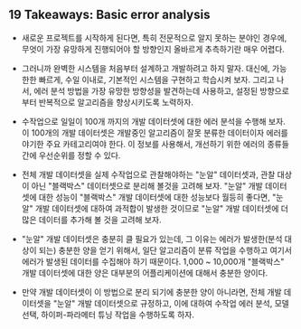 ## 19 Takeaways: Basic error analysis

- 새로운 프로젝트를 시작하게 된다면, 특히 전문적으로 알지 못하는 분야인 경우에, 무엇이 가장 유망하게 진행되어야 할 방향인지 올바르게 추측하기란 매우 어렵다.

- 그러니까 완벽한 시스템을 처음부터 설계하고 개발하려고 하지 말자. 대신에, 가능한한 빠르게, 수일 이내로, 기본적인 시스템을 구현하고 학습시켜 보자. 그리고 나서, 에러 분석 방법을 가장 유망한 방향성을 발견하는데 사용하고, 설정된 방향으로 부터 반복적으로 알고리즘을 향상시키도록 노력하자.

- 수작업으로 일일이 100개 까지의 개발 데이터셋에 대한 에러 분석을 수행해 보자. 이 100개의 개발 데이터셋은 개발중인 알고리즘이 잘못 분류한 데이터이자 에러를 야기한 주요 카테고리여야 한다. 이 정보를 사용해서, 개선하기 위한 에러의 종류들 간에 우선순위를 정할 수 있다.

- 전체 개발 데이터셋을 실제 수작업으로 관찰해야하는 "눈알" 데이터셋과, 관찰 대상이 아닌 "블랙박스" 데이터셋으로 분리해 볼것을 고려해 보자. "눈알" 개발 데이터셋에 대한 성능이 "블랙박스" 개발 데이터셋에 대한 성능보다 월등히 좋다면, "눈알" 개발 데이터셋에 대하여 과적합이 발생한 것이므로 "눈알" 개발 데이터셋에 더 많은 데이터를 추가해 볼 것을 고려해 보자.

- "눈알" 개발 데이터셋은 충분히 클 필요가 있는데, 그 이유는 에러가 발생한(분석 대상이 되는) 충분한 양을 얻기 위해서, 일단 알고리즘이 분류 작업을 수행하고 여기서 에러가 발생된 데이터를 수집해야 하기 때문이다. 1,000 ~ 10,000개 "블랙박스" 개발 데이터셋에 대한 양은 대부분의 어플리케이션에 대해서 충분한 양이다.

- 만약 개발 데이터셋이 이 방법으로 분리 되기에 충분한 양이 아니라면, 전체 개발 데이터셋을 "눈알" 개발 데이터셋으로 규정하고, 이에 대하여 수작업 에러 분석, 모델 선택, 하이퍼-파라메터 튜닝 작업을 수행하도록 하자.